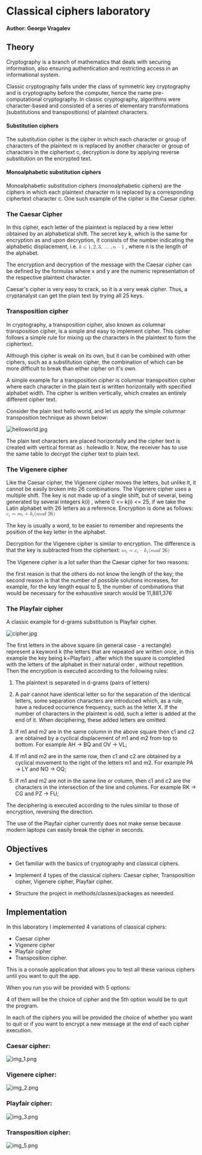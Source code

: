 # Classical ciphers laboratory

#### Author: George Vragalev

## Theory
Cryptography is a branch of mathematics that deals with securing information, also ensuring authentication and restricting access in an informational system.

Classic cryptography falls under the class of symmetric key cryptography and is cryptography 
before the computer, hence the name pre-computational cryptography. In classic cryptography, 
algorithms were character-based and consisted of a series of elementary transformations 
(substitutions and transpositions) of plaintext characters.

#### Substitution ciphers
The substitution cipher is the cipher in which each character or group of characters of the plaintext m is replaced by another character or group of characters in the ciphertext c, decryption is done by applying reverse substitution on the encrypted text.

#### Monoalphabetic substitution ciphers
Monoalphabetic substitution ciphers (monoalphabetic ciphers) are the ciphers in which each plaintext character m is replaced by a corresponding ciphertext character c. One such example of the cipher is the Caesar cipher.

### The Caesar Cipher
In this cipher, each letter of the plaintext is replaced by a new letter obtained by an alphabetical shift. 
The secret key k, which is the same for encryption as and upon decryption, it consists of the number indicating the alphabetic displacement,
i.e. <math xmlns="http://www.w3.org/1998/Math/MathML">
<mi>k</mi>
<mo>&#x2208;</mo>
<mrow data-mjx-texclass="ORD">
<mn>1</mn>
<mo>,</mo>
<mn>2</mn>
<mo>,</mo>
<mn>3</mn>
<mo>,</mo>
<mo>&#x2026;</mo>
<mo>,</mo>
<mi>n</mi>
<mrow data-mjx-texclass="ORD">
<mo>&#x2013;</mo>
</mrow>
<mn>1</mn>
</mrow>
</math> , where n is the length of the alphabet. 

The encryption and decryption of the message with the Caesar cipher can be defined by the formulas 
where x and y are the numeric representation of the respective plaintext character.

Caesar's cipher is very easy to crack, so it is a very weak cipher. 
Thus, a cryptanalyst can get the plain text by trying all 25 keys.

### Transposition cipher
In cryptography, a transposition cipher, also known as columnar transposition cipher, 
is a simple and easy to implement cipher. 
This cipher follows a simple rule for mixing up the characters in the plaintext to form the ciphertext.

Although this cipher is weak on its own, but it can be combined with other ciphers, 
such as a substitution cipher,
the combination of which can be more difficult to break than either cipher on it's own.

A simple example for a transposition cipher is columnar transposition cipher where each character
in the plain text is written horizontally with specified alphabet width.
The cipher is written vertically, which creates an entirely different cipher text.

Consider the plain text hello world, and let us apply the simple columnar transposition 
technique as shown below:

![helloworld.jpg](images/helloworld.jpg)

The plain text characters are placed horizontally and the cipher text is created with vertical format as : holewdlo lr.
Now, the receiver has to use the same table to decrypt the cipher text to plain text.


### The Vigenere cipher
Like the Caesar cipher, the Vigenere cipher moves the letters, but unlike it, it cannot be easily
broken into 26 combinations. 
The Vigenere cipher uses a multiple shift. 
The key is not made up of a single shift, but of several, being generated by several integers k(i) ,
where 0 <= k(i) <= 25,
if we take the Latin alphabet with 26 letters as a reference.
Encryption is done as follows:
<math xmlns="http://www.w3.org/1998/Math/MathML">
<msub>
<mi>c</mi>
<mi>i</mi>
</msub>
<mo>=</mo>
<msub>
<mi>m</mi>
<mi>i</mi>
</msub>
<mo>+</mo>
<msub>
<mi>k</mi>
<mi>i</mi>
</msub>
<mo stretchy="false">(</mo>
<mi>m</mi>
<mi>o</mi>
<mi>d</mi>
<mtext>&#xA0;</mtext>
<mn>26</mn>
<mo stretchy="false">)</mo>
</math>

The key is usually a word, to be easier to remember and  represents the position of the key 
letter in the alphabet.

Decryption for the Vigenere cipher is similar to encryption. 
The difference is that the key is subtracted from the ciphertext:
<math xmlns="http://www.w3.org/1998/Math/MathML">
<msub>
<mi>m</mi>
<mi>i</mi>
</msub>
<mo>=</mo>
<msub>
<mi>c</mi>
<mi>i</mi>
</msub>
<mrow data-mjx-texclass="ORD">
<mo>&#x2013;</mo>
</mrow>
<msub>
<mi>k</mi>
<mi>i</mi>
</msub>
<mo stretchy="false">(</mo>
<mi>m</mi>
<mi>o</mi>
<mi>d</mi>
<mtext>&#xA0;</mtext>
<mn>26</mn>
<mo stretchy="false">)</mo>
</math>

The Vigenere cipher is a lot safer than the Caesar cipher for two reasons:

the first reason is that the others do not know the length of the key;
the second reason is that the number of possible solutions increases, for example, for the key length equal to 5, the number of combinations that would be necessary for the exhaustive search would be 11,881,376

### The Playfair cipher
A classic example for d-grams substitution is Playfair cipher.

![cipher.jpg](classicalCipherImages/cipher.jpg)

The first letters in the above square (in general case - a rectangle) represent a keyword k
(the letters that are repeated are written once, in this example the key being k=Playfair)
, after which the square is completed with the letters of the alphabet in their natural order , 
without repetition. Then the encryption is executed according to the following rules:

1. The plaintext is separated in d-grams (pairs of letters)

2. A pair cannot have identical letter so for the separation of the identical letters, some separation characters are introduced which, as a rule, have a reduced occurrence frequency, such as the letter X. If the number of characters in the plaintext is odd, such a letter is added at the end of it. When deciphering, these added letters are omitted.

3. If m1 and m2 are in the same column in the above square then c1 and c2 are obtained by a cyclical displacement of m1 and m2 from top to bottom. For example AH → BQ and OV → VL;

4. If m1 and m2 are in the same row, then c1 and c2 are obtained by a cyclical movement to the right of the letters m1 and m2. For example PA → LY and NO → OQ;

5. If m1 and m2 are not in the same line or column, then c1 and c2 are the characters in the intersection of the line and columns. For example RK → CG and PZ → FU;

The deciphering is executed according to the rules similar to those of encryption, reversing the direction.

The use of the Playfair cipher currently does not make sense because modern laptops can easily break the cipher in seconds.



## Objectives

* Get familiar with the basics of cryptography and classical ciphers.

* Implement 4 types of the classical ciphers:
Caesar cipher,
Transposition cipher,
Vigenere cipher,
Playfair cipher.
* Structure the project in methods/classes/packages as neeeded.


## Implementation

In this laboratory I implemented 4 variations of classical ciphers:

* Caesar cipher
* Vigenere cipher
* Playfair cipher
* Transposition cipher.

This is a console application that allows you to test all these various ciphers until you want to 
quit the app. 

When you run you will be provided with 5 options:

4 of them will be the choice of cipher and the 5th option would be to quit the program.

In each of the ciphers you will be provided the choice of whether you want to quit or if you want to
encrypt a new message at the end of each cipher execution.

### Caesar cipher:
![img_1.png](classicalCipherImages/img_1.png)


### Vigenere cipher:
![img_2.png](classicalCipherImages/img_2.png)


### Playfair cipher:
![img_3.png](classicalCipherImages/img_3.png)


### Transposition cipher:
![img_5.png](classicalCipherImages/img_5.png)